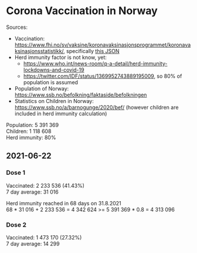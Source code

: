 # Corona Vaccination in Norway

Sources:

- Vaccination: <https://www.fhi.no/sv/vaksine/koronavaksinasjonsprogrammet/koronavaksinasjonsstatistikk/>, specifically [this JSON](https://www.fhi.no/api/chartdata/api/99119)
- Herd immunity factor is not know, yet:
  - <https://www.who.int/news-room/q-a-detail/herd-immunity-lockdowns-and-covid-19>
  - <https://twitter.com/IDF/status/1369952743889195009>, so 80% of population is assumed
- Population of Norway: <https://www.ssb.no/befolkning/faktaside/befolkningen>
- Statistics on Children in Norway: https://www.ssb.no/a/barnogunge/2020/bef/ (however children are included in herd immunity calculation)

Population: 5 391 369  
Children: 1 118 608  
Herd immunity: 80%  

## 2021-06-22

### Dose 1

Vaccinated: 2 233 536 (41.43%)  
7 day average: 31 016

Herd immunity reached in 68 days on 31.8.2021  
68 * 31 016 + 2 233 536 = 4 342 624 >= 5 391 369 * 0.8 = 4 313 096

### Dose 2

Vaccinated: 1 473 170 (27.32%)  
7 day average: 14 299

